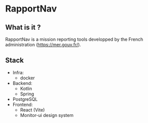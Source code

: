 # RapportNav

## What is it ?

RapportNav is a mission reporting tools developped by the French administration (https://mer.gouv.fr/).

## Stack

- Infra:
  - docker
- Backend:
  - Kotlin
  - Spring
- PostgreSQL
- Frontend:
  - React (Vite)
  - Monitor-ui design system
